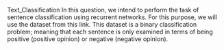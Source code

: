 Text_Classification In this question, we intend to perform the task of sentence classification using recurrent networks. For this purpose, we will use the dataset from this link. This dataset is a binary classification problem; meaning that each sentence is only examined in terms of being positive (positive opinion) or negative (negative opinion).